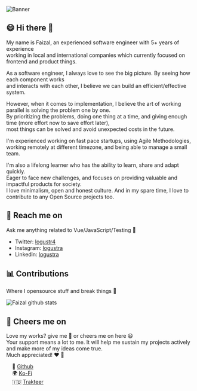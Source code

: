 ![Banner](https://user-images.githubusercontent.com/13871363/171856255-ada06836-7d60-460e-8b74-3193c7148c63.png)

## 😄 Hi there 👋
My name is Faizal, an experienced software engineer with 5+ years of experience <br>
working in local and international companies which currently focused on frontend and product things.

As a software engineer, I always love to see the big picture. By seeing how each component works <br>
and interacts with each other, I believe we can build an efficient/effective system.

However, when it comes to implementation, I believe the art of working parallel is solving the problem one by one. <br>
By prioritizing the problems, doing one thing at a time, and giving enough time (more effort now to save effort later), <br>
most things can be solved and avoid unexpected costs in the future.

I'm experienced working on fast pace startups, using Agile Methodologies, <br>
working remotely at different timezone, and being able to manage a small team.

I'm also a lifelong learner who has the ability to learn, share and adapt quickly. <br>
Eager to face new challenges, and focuses on providing valuable and impactful products for society. <br>
I love minimalism, open and honest culture. And in my spare time, I love to contribute to any Open Source projects too.

## 📩 Reach me on
Ask me anything related to Vue/JavaScript/Testing 💬

- Twitter: [logustr4](https://twitter.com/logustr4)
- Instagram: [logustra](https://www.instagram.com/logustra)
- Linkedin: [logustra](https://www.linkedin.com/in/logustra)

## 📊 Contributions
Where I opensource stuff and break things 🤣

![Faizal github stats](https://github-readme-stats.vercel.app/api?username=logustra&hide_title=true&hide_border=true&show_icons=true)
## 🍻 Cheers me on
Love my works? give me 🌟 or cheers me on here 😆 <br>
Your support means a lot to me. It will help me sustain my projects actively and make more of my ideas come true. <br>
Much appreciated! ❤️ 🙏

&nbsp; &nbsp; 🐙 [Github](https://github.com/sponsors/logustra)<br>
&nbsp; &nbsp; 🌍 [Ko-Fi](https://ko-fi.com/logustra)<br>
&nbsp; &nbsp; 🇮🇩 [Trakteer](https://trakteer.id/logustra/tip)<br>